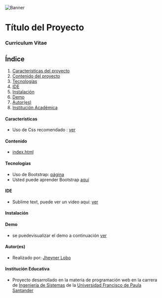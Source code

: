 ![Banner](https://gitlab.com/Wolf21/estadisticascovid/-/tree/master/images/blue-covid-banner.png)
# Título del Proyecto
### Curriculum Vitae

## Índice

1. [Características del proyecto](#características)
2. [Contenido del proyecto](#contenido)
3. [Tecnologías](#tecnologías)
4. [IDE](#ide)
5. [Instalación](#instalación)
6. [Demo](#demo)
7. [Autor(es)](#autores)
8. [Institución Académica](#institución-educativa)


#### Características
- Uso de Css recomendado : [ver](https://gitlab.com/Wolf21/my-curriculum/-/tree/master/css)
#### Contenido
- [index.html](https://gitlab.com/Wolf21/my-curriculum/-/tree/master/index.html)
#### Tecnologías
- Uso de Bootstrap: [página](https://getbootstrap.com/)
- Usted puede aprender Bootstrap [aquí](https://www.youtube.com/watch?v=-83eiJ9EaD4)
#### IDE
- Sublime text, puede ver un video aquí: [ver](https://www.youtube.com/watch?v=SVkR1ZkNusI)
#### Instalación
#### Demo
- se puedevisualizar el demo a continuación [ver](https://gitlab.com/Wolf21/my-curriculum)
#### Autor(es)
- Realizado por: [Jheyner Lobo](<jheyneralexanderld@ufps.edu.co>)
#### Institución Educativa
- Proyecto desarrollado en la materia de programación web en la carrera de [Ingeniería de Sistemas](https://ingsistemas.cloud.ufps.edu.co/) de la [Universidad Francisco de Paula Santander](https://ww2.ufps.edu.co/)
